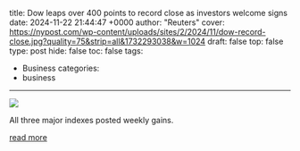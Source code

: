 title: Dow leaps over 400 points to record close as investors welcome signs
date: 2024-11-22 21:44:47 +0000
author: "Reuters"
cover: https://nypost.com/wp-content/uploads/sites/2/2024/11/dow-record-close.jpg?quality=75&strip=all&1732293038&w=1024
draft: false
top: false
type: post
hide: false
toc: false
tags:
  - Business
categories:
  - business
---

![](https://nypost.com/wp-content/uploads/sites/2/2024/11/dow-record-close.jpg?quality=75&strip=all&1732293038&w=1024)

All three major indexes posted weekly gains.

[read more](https://nypost.com/2024/11/22/business/dow-leaps-over-400-points-to-all-time-closing-high/)
